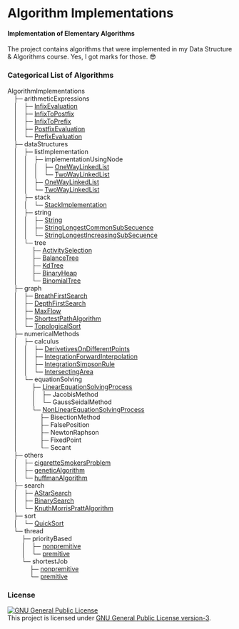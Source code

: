 # Algorithm Implementations
#### Implementation of Elementary Algorithms

The project contains algorithms that were implemented in my Data Structure & Algorithms course. Yes, I got marks for those. :sunglasses:

### Categorical List of Algorithms

AlgorithmImplementations <br/>
&emsp;├─ arithmeticExpressions <br/>
&emsp;│&emsp;├─ <a href="https://github.com/MinhasKamal/AlgorithmImplementations/tree/master/arithmeticExpressions/infixEvaluation">InfixEvaluation</a> <br/>
&emsp;│&emsp;├─ <a href="https://github.com/MinhasKamal/AlgorithmImplementations/tree/master/arithmeticExpressions/infixToPostfix">InfixToPostfix</a> <br/>
&emsp;│&emsp;├─ <a href="https://github.com/MinhasKamal/AlgorithmImplementations/tree/master/arithmeticExpressions/infixToPrefix">InfixToPrefix</a> <br/>
&emsp;│&emsp;├─ <a href="https://github.com/MinhasKamal/AlgorithmImplementations/tree/master/arithmeticExpressions/postfixEvaluation">PostfixEvaluation</a> <br/>
&emsp;│&emsp;└─ <a href="https://github.com/MinhasKamal/AlgorithmImplementations/tree/master/arithmeticExpressions/prefixEvaluation">PrefixEvaluation</a> <br/>
&emsp;├─ dataStructures <br/>
&emsp;│&emsp;├─ listImplementation <br/>
&emsp;│&emsp;│&emsp;├─ implementationUsingNode <br/>
&emsp;│&emsp;│&emsp;│&emsp;├─ <a href="https://github.com/MinhasKamal/AlgorithmImplementations/blob/master/dataStructures/listImplementation/implementationUsingNode/OneWayLinkedList.cpp">OneWayLinkedList</a> <br/>
&emsp;│&emsp;│&emsp;│&emsp;└─ <a href="https://github.com/MinhasKamal/AlgorithmImplementations/blob/master/dataStructures/listImplementation/implementationUsingNode/TwoWayLinkedList.cpp">TwoWayLinkedList</a> <br/>
&emsp;│&emsp;│&emsp;├─ <a href="https://github.com/MinhasKamal/AlgorithmImplementations/blob/master/dataStructures/listImplementation/OneWayLinkedList.cpp">OneWayLinkedList</a> <br/>
&emsp;│&emsp;│&emsp;└─ <a href="https://github.com/MinhasKamal/AlgorithmImplementations/blob/master/dataStructures/listImplementation/TwoWayLinkedList.cpp">TwoWayLinkedList</a> <br/>
&emsp;│&emsp;├─ stack <br/>
&emsp;│&emsp;│&emsp;└─ <a href="https://github.com/MinhasKamal/AlgorithmImplementations/blob/master/dataStructures/stack/StackImplementation.c">StackImplementation</a> <br/>
&emsp;│&emsp;├─ string <br/>
&emsp;│&emsp;│&emsp;├─ <a href="https://github.com/MinhasKamal/AlgorithmImplementations/blob/master/dataStructures/string/String.c">String</a> <br/>
&emsp;│&emsp;│&emsp;├─ <a href="https://github.com/MinhasKamal/AlgorithmImplementations/blob/master/dataStructures/string/StringLongestCommonSubSecuence.cpp">StringLongestCommonSubSecuence</a> <br/>
&emsp;│&emsp;│&emsp;└─ <a href="https://github.com/MinhasKamal/AlgorithmImplementations/blob/master/dataStructures/string/StringLongestIncreasingSubSecuence.cpp">StringLongestIncreasingSubSecuence</a> <br/>
&emsp;│&emsp;└─ tree <br/>
&emsp;│&emsp; &emsp;├─ <a href="https://github.com/MinhasKamal/AlgorithmImplementations/tree/master/dataStructures/tree/activitySelection">ActivitySelection</a> <br/>
&emsp;│&emsp; &emsp;├─ <a href="https://github.com/MinhasKamal/AlgorithmImplementations/tree/master/dataStructures/tree/balanceTree">BalanceTree</a> <br/>
&emsp;│&emsp; &emsp;├─ <a href="https://github.com/MinhasKamal/AlgorithmImplementations/tree/master/dataStructures/tree/kdTree">KdTree</a> <br/>
&emsp;│&emsp; &emsp;├─ <a href="https://github.com/MinhasKamal/AlgorithmImplementations/blob/master/dataStructures/tree/BinaryHeap.cpp">BinaryHeap</a> <br/>
&emsp;│&emsp; &emsp;└─ <a href="https://github.com/MinhasKamal/AlgorithmImplementations/blob/master/dataStructures/tree/BinomialTree.cpp">BinomialTree</a> <br/>
&emsp;├─ graph <br/>
&emsp;│&emsp;├─ <a href="https://github.com/MinhasKamal/AlgorithmImplementations/tree/master/graph/breathFirstSearch">BreathFirstSearch</a> <br/>
&emsp;│&emsp;├─ <a href="https://github.com/MinhasKamal/AlgorithmImplementations/tree/master/graph/depthFirstSearch">DepthFirstSearch</a> <br/>
&emsp;│&emsp;├─ <a href="https://github.com/MinhasKamal/AlgorithmImplementations/tree/master/graph/maxFlow">MaxFlow</a> <br/>
&emsp;│&emsp;├─ <a href="https://github.com/MinhasKamal/AlgorithmImplementations/tree/master/graph/shortestPathAlgorithm">ShortestPathAlgorithm</a> <br/>
&emsp;│&emsp;└─ <a href="https://github.com/MinhasKamal/AlgorithmImplementations/tree/master/graph/topologicalSort">TopologicalSort</a> <br/>
&emsp;├─ numericalMethods <br/>
&emsp;│&emsp;├─ calculus <br/>
&emsp;│&emsp;│&emsp;├─ <a href="https://github.com/MinhasKamal/AlgorithmImplementations/blob/master/numericalMethods/calculus/DerivetivesOnDifferentPoints.c">DerivetivesOnDifferentPoints</a> <br/>
&emsp;│&emsp;│&emsp;├─ <a href="https://github.com/MinhasKamal/AlgorithmImplementations/blob/master/numericalMethods/calculus/IntegrationForwardInterpolation.c">IntegrationForwardInterpolation</a> <br/>
&emsp;│&emsp;│&emsp;├─ <a href="https://github.com/MinhasKamal/AlgorithmImplementations/blob/master/numericalMethods/calculus/IntegrationSimpsonRule.c">IntegrationSimpsonRule</a> <br/>
&emsp;│&emsp;│&emsp;└─ <a href="https://github.com/MinhasKamal/AlgorithmImplementations/blob/master/numericalMethods/calculus/IntersectingArea.c">IntersectingArea</a> <br/>
&emsp;│&emsp;└─ equationSolving <br/>
&emsp;│&emsp; &emsp;├─ <a href="https://github.com/MinhasKamal/AlgorithmImplementations/blob/master/numericalMethods/equationSolving/LinearEquationSolvingProcess.c">LinearEquationSolvingProcess</a> <br/>
&emsp;│&emsp; &emsp;│&emsp;├─ JacobisMethod <br/>
&emsp;│&emsp; &emsp;│&emsp;└─ GaussSeidalMethod <br/>
&emsp;│&emsp; &emsp;└─ <a href="https://github.com/MinhasKamal/AlgorithmImplementations/blob/master/numericalMethods/equationSolving/NonLinearEquationSolvingProcess.c">NonLinearEquationSolvingProcess</a> <br/>
&emsp;│&emsp; &emsp; &emsp;├─ BisectionMethod <br/>
&emsp;│&emsp; &emsp; &emsp;├─ FalsePosition <br/>
&emsp;│&emsp; &emsp; &emsp;├─ NewtonRaphson <br/>
&emsp;│&emsp; &emsp; &emsp;├─ FixedPoint <br/>
&emsp;│&emsp; &emsp; &emsp;└─ Secant <br/>
&emsp;├─ others <br/>
&emsp;│&emsp;├─ <a href="https://github.com/MinhasKamal/AlgorithmImplementations/tree/master/others/cigaretteSmokersProblem">cigaretteSmokersProblem</a> <br/>
&emsp;│&emsp;├─ <a href="https://github.com/MinhasKamal/AlgorithmImplementations/tree/master/others/geneticAlgorithm">geneticAlgorithm</a> <br/>
&emsp;│&emsp;└─ <a href="https://github.com/MinhasKamal/AlgorithmImplementations/tree/master/others/huffmanAlgorithm">huffmanAlgorithm</a> <br/>
&emsp;├─ search <br/>
&emsp;│&emsp;├─ <a href="https://github.com/MinhasKamal/AlgorithmImplementations/tree/master/search/aStarSearch">AStarSearch</a> <br/>
&emsp;│&emsp;├─ <a href="https://github.com/MinhasKamal/AlgorithmImplementations/tree/master/search/binarySearch">BinarySearch</a> <br/>
&emsp;│&emsp;└─ <a href="https://github.com/MinhasKamal/AlgorithmImplementations/tree/master/search/knuthMorrisPrattAlgorithm">KnuthMorrisPrattAlgorithm</a> <br/>
&emsp;├─ sort <br/>
&emsp;│&emsp;└─ <a href="https://github.com/MinhasKamal/AlgorithmImplementations/tree/master/sort/quickSort">QuickSort</a> <br/>
&emsp;└─ thread <br/>
&emsp; &emsp;├─ priorityBased</a> <br/>
&emsp; &emsp;│&emsp;├─ <a href="https://github.com/MinhasKamal/AlgorithmImplementations/tree/master/thread/priorityBased/nonpremitive">nonpremitive</a> <br/>
&emsp; &emsp;│&emsp;└─ <a href="https://github.com/MinhasKamal/AlgorithmImplementations/tree/master/thread/priorityBased/premitive">premitive</a> <br/>
&emsp; &emsp;└─ shortestJob <br/>
&emsp; &emsp; &emsp;├─ <a href="https://github.com/MinhasKamal/AlgorithmImplementations/tree/master/thread/shortestJob/nonpremitive">nonpremitive</a> <br/>
&emsp; &emsp; &emsp;└─ <a href="https://github.com/MinhasKamal/AlgorithmImplementations/tree/master/thread/shortestJob/premitive">premitive</a> <br/>

### License
<a rel="license" href="http://www.gnu.org/licenses/gpl.html"><img alt="GNU General Public License" style="border-width:0" src="http://www.gnu.org/graphics/gplv3-88x31.png" /></a><br/>This project is licensed under <a rel="license" href="http://www.gnu.org/licenses/gpl.html">GNU General Public License version-3</a>.
